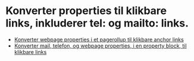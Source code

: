 # Konverter properties til klikbare links, inkluderer tel: og mailto: links.
<ul>
  <li><a href="https://github.com/jesperjmb/Precio/blob/main/Omnia/Konverter%20properties%20til%20links%20(tel%20og%20mailto%20inkluderet)/konverter-webpage-link-pagerollup.js">Konverter webpage properties i et pagerollup til klikbare anchor links</a></li>
  <li><a href="https://github.com/jesperjmb/Precio/blob/main/Omnia/Konverter%20properties%20til%20links%20(tel%20og%20mailto%20inkluderet)/konverter-property-block-til-links.js">Konverter mail, telefon, og webpage properties, i en property block, til klikbare links</a></li>
</ul>

